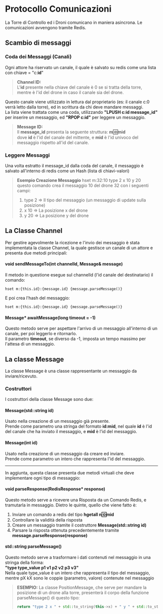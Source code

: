 # Protocollo Comunicazioni
La Torre di Controllo ed i Droni comunicano in maniera asincrona.
Le comunicazioni avvengono tramite Redis.
## Scambio di messaggi
### Coda dei Messaggi (Canali)
Ogni attore ha riservato un canale, il quale è salvato su redis come una lista con chiave = "c:**id**"
> **Channel ID:**  
> L'**id** presente nella chiave del canale è 0 se si tratta della torre,  
> mentre è l'id del drone in caso il canale sia del drone.

Questo canale viene utilizzato in lettura dal proprietario (es: il canale c:0 verrà letto dalla torre), ed in scrittura da chi deve mandare messaggi.  
La lista viene trattata come una coda, utilizzando **"LPUSH c:id message_id"** per inserire un messaggio, ed **"RPOP c:id"**  per leggere un messaggio.
> **Message ID:**  
> Il **message_id** presenta la seguente struttura: **m:id:mid**  
> dove **id** è l'id del canale del mittente, e **mid** è l'id univoco del messaggio 
> rispetto all'id del canale.
### Leggere Messaggi
Una volta estratto il message_id dalla coda del canale, il messaggio è salvato all'interno di redis come un Hash (lista di chiavi-valori)
> **Esempio Creazione Messaggio**
> hset m:32:10 type 2 x 10 y 20  
> questo comando crea il messaggio 10 del drone 32 con i seguenti campi:  
> 1. type 2 => Il tipo del messaggio (un messaggio di update sulla posizione)
> 2. x 10 => La posizione x del drone
> 3. y 20 => La posizione y del drone
## La Classe Channel
Per gestire agevolmente la ricezione e l'invio dei messaggio è stata implementata la classe Channel, la quale gestisce un canale di un attore e presenta due metodi principali:
#### void sendMessageTo(int channelId, Message& message)
Il metodo in questione esegue sul channelId (l'id canale del destinatario) il comando:
```
hset m:{this.id}:{message.id} {message.parseMessage()}
```

E poi crea l'hash del messaggio:
```
hset m:{this.id}:{message.id} {message.parseMessage()}
```
#### Message* awaitMessage(long timeout = -1)
Questo metodo serve per aspettare l'arrivo di un messaggio all'interno di un canale, per poi leggerlo e ritornarlo.  
Il parametro **timeout**, se diverso da -1, imposta un tempo massimo per l'attesa di un messaggio.

## La classe Message
La classe Message è una classe rappresentante un messaggio da inviare/ricevuto.
### Costruttori
I costruttori della classe Message sono due:
#### Message(std::string id)
Usato nella creazione di un messaggio già presente.  
Prende come parametro una stringa del formato **id:mid**, nel quale **id** è l'id del canale che ha inviato il messaggio, e **mid** è l'id del messaggio.
#### Message(int id)
Usato nella creazione di un messaggio da creare ed inviare.  
Prende come parametro un intero che rappresenta l'id del messaggio.
___
In aggiunta, questa classe presenta due metodi virtuali che deve implementare ogni tipo di messaggio:
#### void parseResponse(RedisResponse* response)
Questo metodo serve a ricevere una Risposta da un Comando Redis, e tramutarla in messaggio.
Dietro le quinte, quello che viene fatto è:
1. Inviare un comando a redis del tipo **hgetall n:id:mid**
2. Controllare la validità della risposta
3. Creare un messaggio tramite il costruttore **Message(std::string id)**
4. Parsare la risposta ottenuta precedentemente tramite **message.parseResponse(response)**
#### std::string parseMessage()
Questo metodo serve a trasformare i dati contenuti nel messaggio in una stringa della forma:  
**"type type_value p1 v1 p2 v2 p3 v3"**  
Nella quale type_value è un intero che rappresenta il tipo del messaggio, mentre pX kX sono le coppie (parametro, valore) contenute nel messaggio
> **ESEMPIO:**
> La classe PositionMessage, che serve per mandare la posizione di un drone alla torre, presenterà il corpo della funzione parseMessage() di questo tipo:
> ```c++
> return "type 2 x " + std::to_string(this->x) + " y " + std::to_string(this->y);
> ```